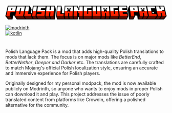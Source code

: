 ![Mod Name](https://github.com/kierohere/Polish-Language-Pack/blob/main/images/mod_name.png "Mod Name")

<a href='https://modrinth.com/mod/fabric-api' target="_blank"><img alt='modrinth' src='https://img.shields.io/badge/Requires_Fabric API-100000?style=for-the-badge&logo=modrinth&logoColor=00FF22&labelColor=black&color=black'/></a></br>
<a href='https://modrinth.com/mod/fabric-language-kotlin' target="_blank"><img alt='kotlin' src='https://img.shields.io/badge/Requires_Fabric Kotlin Language-100000?style=for-the-badge&logo=kotlin&logoColor=E100FF&labelColor=black&color=black'/></a>

# 

Polish Language Pack is a mod that adds high-quality Polish translations to mods that lack them. The focus is on major mods like *BetterEnd*, *BetterNether*, *Deeper and Darker* etc. The translations are carefully crafted to match Mojang's official Polish localization style, ensuring an accurate and immersive experience for Polish players.

Originally designed for my personal modpack, the mod is now available publicly on Modrinth, so anyone who wants to enjoy mods in proper Polish can download it and play. This project addresses the issue of poorly translated content from platforms like Crowdin, offering a polished alternative for the community.
